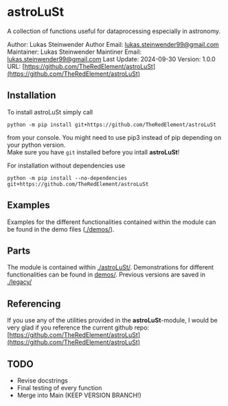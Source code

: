 # astroLuSt

A collection of functions useful for dataprocessing especially in astronomy.

Author: Lukas Steinwender
Author Email: lukas.steinwender99@gmail.com
Maintainer: Lukas Steinwender
Maintiner Email: lukas.steinwender99@gmail.com
Last Update: 2024-09-30
Version: 1.0.0
URL: [https://github.com/TheRedElement/astroLuSt](https://github.com/TheRedElement/astroLuSt)

## Installation

To install astroLuSt simply call
```shell
python -m pip install git+https://github.com/TheRedElement/astroLuSt
```
from your console.
You might need to use pip3 instead of pip depending on your python version. <br>
Make sure you have `git` installed before you intall __astroLuSt__!

For installation without dependencies use
```shell
python -m pip install --no-dependencies git+https://github.com/TheRedElement/astroLuSt
```

## Examples

Examples for the different functionalities contained within the module can be found in the demo files ([./demos/](./demos/)).

## Parts
The module is contained within [./astroLuSt/](./astroLuSt/).
Demonstrations for different functionalities can be found in [demos/](./demos/).
Previous versions are saved in [./legacy/](./legacy/)

## Referencing

If you use any of the utilities provided in the __astroLuSt__-module, I would be very glad if you reference the current github repo:
[https://github.com/TheRedElement/astroLuSt](https://github.com/TheRedElement/astroLuSt)

## TODO
* Revise docstrings
* Final testing of every function
* Merge into Main (KEEP VERSION BRANCH!)